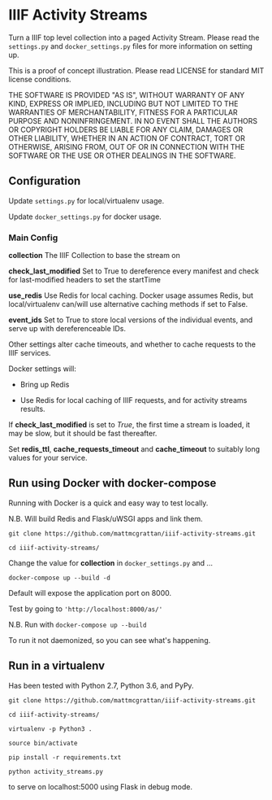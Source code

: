 # IIIF Activity Streams

Turn a IIIF top level collection into a paged Activity Stream. Please read the `settings.py` and `docker_settings.py` files for more information on setting up.

This is a proof of concept illustration. Please read LICENSE for standard MIT license conditions.

THE SOFTWARE IS PROVIDED "AS IS", WITHOUT WARRANTY OF ANY KIND, EXPRESS OR
IMPLIED, INCLUDING BUT NOT LIMITED TO THE WARRANTIES OF MERCHANTABILITY,
FITNESS FOR A PARTICULAR PURPOSE AND NONINFRINGEMENT. IN NO EVENT SHALL THE
AUTHORS OR COPYRIGHT HOLDERS BE LIABLE FOR ANY CLAIM, DAMAGES OR OTHER
LIABILITY, WHETHER IN AN ACTION OF CONTRACT, TORT OR OTHERWISE, ARISING FROM,
OUT OF OR IN CONNECTION WITH THE SOFTWARE OR THE USE OR OTHER DEALINGS IN THE
SOFTWARE.

## Configuration

Update `settings.py` for local/virtualenv usage.

Update `docker_settings.py` for docker usage.

### Main Config

__collection__    The IIIF Collection to base the stream on

__check_last_modified__  Set to True to dereference every manifest and check for last-modified headers to set the startTime

__use_redis__     Use Redis for local caching. Docker usage assumes Redis, but local/virtualenv can/will use alternative caching methods if set to False.

__event_ids__     Set to True to store local versions of the individual events, and serve up with dereferenceable IDs.

Other settings alter cache timeouts, and whether to cache requests to the IIIF services.

Docker settings will:

* Bring up Redis

* Use Redis for local caching of IIIF requests, and for activity streams results.

If __check_last_modified__ is set to _True_, the first time a stream is loaded, it may be slow, but it should be fast thereafter.

Set __redis_ttl__, __cache_requests_timeout__ and __cache_timeout__ to suitably long values for your service.

## Run using Docker with docker-compose

Running with Docker is a quick and easy way to test locally. 

N.B. Will build Redis and Flask/uWSGI apps and link them.

`git clone https://github.com/mattmcgrattan/iiif-activity-streams.git`

`cd iiif-activity-streams/`

Change the value for __collection__ in `docker_settings.py` and ...


`docker-compose up --build -d`

Default will expose the application port on 8000.

Test by going to `'http://localhost:8000/as/'`

N.B. Run with `docker-compose up --build`

To run it not daemonized, so you can see what's happening.


## Run in a virtualenv

Has been tested with Python 2.7, Python 3.6, and PyPy.

`git clone https://github.com/mattmcgrattan/iiif-activity-streams.git`

`cd iiif-activity-streams/`

`virtualenv -p Python3 .`

`source bin/activate`

`pip install -r requirements.txt`

`python activity_streams.py`

to serve on localhost:5000 using Flask in debug mode.

